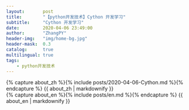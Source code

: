 ```yaml
---
layout:       post
title:        "【python开发技术】Cython 开发学习"
subtitle:     "Cython 开发学习"
date:         2020-04-06 23:49:00
author:       "ZhangPY"
header-img:   "img/home-bg.jpg"
header-mask:  0.3
catalog:      true
multilingual: true
tags:
    - python开发技术
---
```


<!-- Chinese Version -->
<div class="zh post-container">
    {% capture about_zh %}{% include posts/2020-04-06-Cython.md %}{% endcapture %}
    {{ about_zh | markdownify }}
</div>

<!-- English Version -->
<div class="en post-container">
    {% capture about_en %}{% include posts/en.md %}{% endcapture %}
    {{ about_en | markdownify }}
</div>
